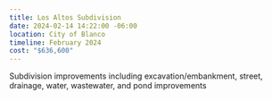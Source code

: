 ```yaml
---
title: Los Altos Subdivision
date: 2024-02-14 14:22:00 -06:00
location: City of Blanco
timeline: February 2024
cost: "$636,600"
---
```


Subdivision improvements including excavation/embankment, street, drainage, water, wastewater, and pond improvements